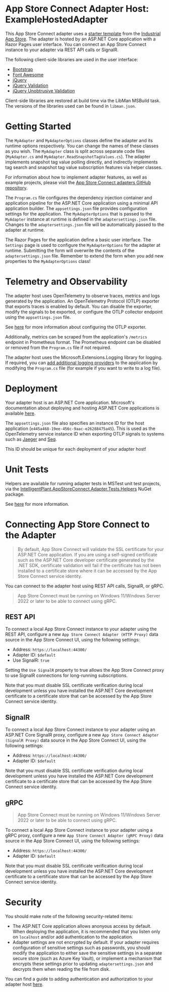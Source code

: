 ﻿# App Store Connect Adapter Host: ExampleHostedAdapter

This App Store Connect adapter uses a [starter template](https://github.com/intelligentplant/AppStoreConnect.Adapters/src/DataCore.Adapter.Templates) from the [Industrial App Store](https://appstore.intelligentplant.com). The adapter is hosted by an ASP.NET Core application with a Razor Pages user interface. You can connect an App Store Connect instance to your adapter via REST API calls or SignalR.

The following client-side libraries are used in the user interface:

- [Bootstrap](https://getbootstrap.com/)
- [Font Awesome](https://fontawesome.com/)
- [jQuery](https://jquery.com/)
- [jQuery Validation](https://jqueryvalidation.org/)
- [jQuery Unobtrusive Validation](https://github.com/aspnet/jquery-validation-unobtrusive)

Client-side libraries are restored at build time via the LibMan MSBuild task. The versions of the libraries used can be found in `libman.json`.


# Getting Started

The `MyAdapter` and `MyAdapterOptions` classes define the adapter and its runtime options respectively. You can change the names of these classes as you wish. The `MyAdapter` class is split across separate code files (`MyAdapter.cs` and `MyAdapter.ReadSnapshotTagValues.cs`). The adapter implements snapshot tag value polling directly, and indirectly implements tag search and snapshot tag value subscription features via helper classes.

For information about how to implement adapter features, as well as example projects, please visit the [App Store Connect adapters GitHub repository](https://github.com/intelligentplant/AppStoreConnect.Adapters).

The `Program.cs` file configures the dependency injection container and application pipeline for the ASP.NET Core application using a minimal API application builder. The `appsettings.json` file provides configuration settings for the application. The `MyAdapterOptions` that is passed to the `MyAdapter` instance at runtime is defined in the `adaptersettings.json` file. Changes to the `adaptersettings.json` file will be automatically passed to the adapter at runtime.

The Razor Pages for the application define a basic user interface. The `Settings` page is used to configure the `MyAdapterOptions` for the adapter at runtime. Submitting the form will overwrite the contents of the `adaptersettings.json` file. Remember to extend the form when you add new properties to the `MyAdapterOptions` class!


# Telemetry and Observability

The adapter host uses OpenTelemetry to observe traces, metrics and logs generated by the application. An OpenTelemetry Protocol (OTLP) exporter that exports traces is enabled by default. You can disable the exporter, modify the signals to be exported, or configure the OTLP collector endpoint using the `appsettings.json` file.

See [here](https://github.com/wazzamatazz/opentelemetry-extensions) for more information about configuring the OTLP exporter.

Additionally, metrics can be scraped from the application's `/metrics` endpoint in Prometheus format. The Prometheus endpoint can be disabled or removed from the `Program.cs` file if not required.

The adapter host uses the Microsoft.Extensions.Logging library for logging. If required, you can [add additional logging providers](https://learn.microsoft.com/en-us/dotnet/core/extensions/logging-providers) to the application by modifying the `Program.cs` file (for example if you want to write to a log file).


# Deployment

Your adapter host is an ASP.NET Core application. Microsoft's documentation about deploying and hosting ASP.NET Core applications is available [here](https://docs.microsoft.com/en-us/aspnet/core/host-and-deploy).

The `appsettings.json` file also specifies an instance ID for the host application (`e445a468-19ee-456c-9aac-e26288475a45`). This is used as the OpenTelemetry service instance ID when exporting OTLP signals to systems such as [Jaeger](https://jaegertracing.io) and [Seq](https://datalust.co/seq).

This ID should be unique for each deployment of your adapter host!


# Unit Tests

Helpers are available for running adapter tests in MSTest unit test projects, via the [IntelligentPlant.AppStoreConnect.Adapter.Tests.Helpers](https://www.nuget.org/packages/IntelligentPlant.AppStoreConnect.Adapter.Tests.Helpers) NuGet package.

See [here](https://github.com/intelligentplant/AppStoreConnect.Adapters/src/DataCore.Adapter.Tests.Helpers) for more information.


# Connecting App Store Connect to the Adapter

> By default, App Store Connect will validate the SSL certificate for your ASP.NET Core application. If you are using a self-signed certificate such as the ASP.NET Core developer certificate generated by the .NET SDK, certificate validation will fail if the certificate has not been installed to a certificate store where it can be accessed by the App Store Connect service identity.

You can connect to the adapter host using REST API calls, SignalR, or gRPC.

> App Store Connect must be running on Windows 11/Windows Server 2022 or later to be able to connect using gRPC.


## REST API

To connect a local App Store Connect instance to your adapter using the REST API, configure a new `App Store Connect Adapter (HTTP Proxy)` data source in the App Store Connect UI, using the following settings:

- Address: `https://localhost:44300/`
- Adapter ID: `$default`
- Use SignalR: `true`

Setting the `Use SignalR` property to true allows the App Store Connect proxy to use SignalR connections for long-running subscriptions.

Note that you must disable SSL certificate verification during local development unless you have installed the ASP.NET Core development certificate to a certificate store that can be accessed by the App Store Connect service identity.


## SignalR

To connect a local App Store Connect instance to your adapter using an ASP.NET Core SignalR proxy, configure a new `App Store Connect Adapter (SignalR Proxy)` data source in the App Store Connect UI, using the following settings:

- Address: `https://localhost:44300/`
- Adapter ID: `$default`

Note that you must disable SSL certificate verification during local development unless you have installed the ASP.NET Core development certificate to a certificate store that can be accessed by the App Store Connect service identity.


## gRPC

> App Store Connect must be running on Windows 11/Windows Server 2022 or later to be able to connect using gRPC.

To connect a local App Store Connect instance to your adapter using a gRPC proxy, configure a new `App Store Connect Adapter (gRPC Proxy)` data source in the App Store Connect UI, using the following settings:

- Address: `https://localhost:44300/`
- Adapter ID: `$default`

Note that you must disable SSL certificate verification during local development unless you have installed the ASP.NET Core development certificate to a certificate store that can be accessed by the App Store Connect service identity.


# Security

You should make note of the following security-related items:

- The ASP.NET Core application allows anonyous access by default. When deploying the application, it is recommended that you listen only on `localhost` and/or add authentication to the application.
- Adapter settings are not encrypted by default. If your adapter requires configuration of sensitive settings such as passwords, you should modify the application to either save the sensitive settings in a separate secure store (such as Azure Key Vault), or implement a mechanism that encrypts these settings prior to updating `adaptersettings.json` and decrypts them when reading the file from disk.

You can find a guide to adding authentication and authorization to your adapter host [here](https://github.com/intelligentplant/AppStoreConnect.Adapters/blob/main/docs/adapter-host-authn-authz.md).
